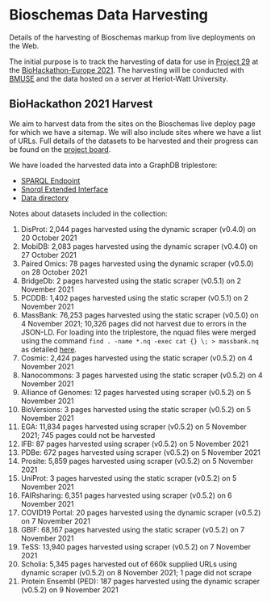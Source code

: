 # Bioschemas Data Harvesting

Details of the harvesting of Bioschemas markup from live deployments on the Web.

The initial purpose is to track the harvesting of data for use in [Project 29](https://github.com/elixir-europe/biohackathon-projects-2021/tree/main/projects/29) at the [BioHackathon-Europe 2021](https://biohackathon-europe.org/). The harvesting will be conducted with [BMUSE](https://github.com/HW-SWeL/BMUSE) and the data hosted on a server at Heriot-Watt University.

## BioHackathon 2021 Harvest

We aim to harvest data from the sites on the Bioschemas live deploy page for which we have a sitemap. We will also include sites where we have a list of URLs. Full details of the datasets to be harvested and their progress can be found on the [project board](https://github.com/BioSchemas/bioschemas-data-harvesting/projects/1).

We have loaded the harvested data into a GraphDB triplestore:
- [SPARQL Endpoint](https://swel.macs.hw.ac.uk/data/repositories/bioschemas)
- [Snorql Extended Interface](https://swel.macs.hw.ac.uk/bioschemas/)
- [Data directory](https://swel.macs.hw.ac.uk/bioschemas-data/)

Notes about datasets included in the collection:
1. DisProt: 2,044 pages harvested using the dynamic scraper (v0.4.0) on 20 October 2021
1. MobiDB: 2,083 pages harvested using the dynamic scraper (v0.4.0) on 27 October 2021
1. Paired Omics: 78 pages harvested using the dynamic scraper (v0.5.0) on 28 October 2021
1. BridgeDb: 2 pages harvested using the static scraper (v0.5.1) on 2 November 2021
1. PCDDB: 1,402 pages harvested using the static scraper (v0.5.1) on 2 November 2021
1. MassBank: 76,253 pages harvested using the static scraper (v0.5.0) on 4 November 2021; 10,326 pages did not harvest due to errors in the JSON-LD. For loading into the triplestore, the nquad files were merged using the command `find . -name *.nq -exec cat {} \; > massbank.nq` as detailed [here](https://stackoverflow.com/questions/18695105/how-to-concatenate-huge-number-of-files).
1. Cosmic: 2,424 pages harvested using the static scraper (v0.5.2) on 4 November 2021
1. Nanocommons: 3 pages harvested using the static scraper (v0.5.2) on 4 November 2021
1. Alliance of Genomes: 12 pages harvested using scraper (v0.5.2) on 5 November 2021
1. BioVersions: 3 pages harvested using the static scraper (v0.5.2) on 5 November 2021
1. EGA: 11,834 pages harvested using scraper (v0.5.2) on 5 November 2021; 745 pages could not be harvested
1. IFB: 87 pages harvested using scraper (v0.5.2) on 5 November 2021
1. PDBe: 672 pages harvested using scraper (v0.5.2) on 5 November 2021
1. Prosite: 5,859 pages harvested using scraper (v0.5.2) on 5 November 2021
1. UniProt: 3 pages harvested using the static scraper (v0.5.2) on 5 November 2021
1. FAIRsharing: 6,351 pages harvested using scraper (v0.5.2) on 6 November 2021
1. COVID19 Portal: 20 pages harvested using the dynamic scraper (v0.5.2) on 7 November 2021
1. GBIF: 68,167 pages harvested using the static scraper (v0.5.2) on 7 November 2021
1. TeSS: 13,940 pages harvested using scraper (v0.5.2) on 7 November 2021
1. Scholia: 5,345 pages harvested out of 660k supplied URLs using dynamic scraper (v0.5.2) on 8 November 2021; 1 page did not scrape
1. Protein Ensembl (PED): 187 pages harvested using the dynamic scraper (v0.5.2) on 9 November 2021
